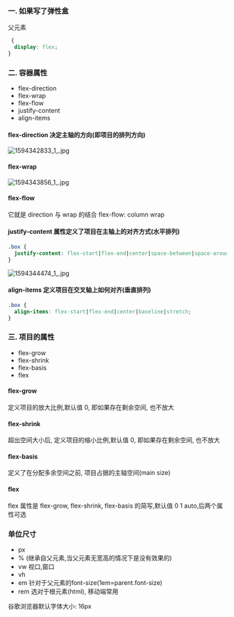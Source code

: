 ### 一. 如果写了弹性盒

父元素

```css
 {
  display: flex;
}
```

### 二. 容器属性

- flex-direction
- flex-wrap
- flex-flow
- justify-content
- align-items

#### flex-direction 决定主轴的方向(即项目的排列方向)

![1594342833_1_.jpg](https://i.loli.net/2020/07/10/soeSKw4jUZRGLJH.png)

#### flex-wrap

![1594343856_1_.jpg](https://i.loli.net/2020/07/10/d6uvwZjLBm3OSqe.png)

#### flex-flow

它就是 direction 与 wrap 的结合 flex-flow: column wrap

#### justify-content 属性定义了项目在主轴上的对齐方式(水平排列)

```css
.box {
  justify-content: flex-start|flex-end|center|space-between|space-around;
}
```

![1594344474_1_.jpg](https://i.loli.net/2020/07/10/te5PcO4L9WQCHB6.png)

#### align-items 定义项目在交叉轴上如何对齐(垂直排列)

```css
.box {
  align-items: flex-start|flex-end|center|baseline|stretch;
}
```

### 三. 项目的属性

- flex-grow
- flex-shrink
- flex-basis
- flex

#### flex-grow

定义项目的放大比例,默认值 0, 即如果存在剩余空间, 也不放大

#### flex-shrink

超出空间大小后, 定义项目的缩小比例,默认值 0, 即如果存在剩余空间, 也不放大

#### flex-basis

定义了在分配多余空间之前, 项目占据的主轴空间(main size)

#### flex

flex 属性是 flex-grow, flex-shrink, flex-basis 的简写,默认值 0 1 auto,后两个属性可选

### 单位尺寸
- px
- % (继承自父元素,当父元素无宽高的情况下是没有效果的)
- vw 视口,窗口
- vh
- em  针对于父元素的font-size(1em=parent.font-size)
- rem 选对于根元素(html), 移动端常用

谷歌浏览器默认字体大小: 16px

### 
